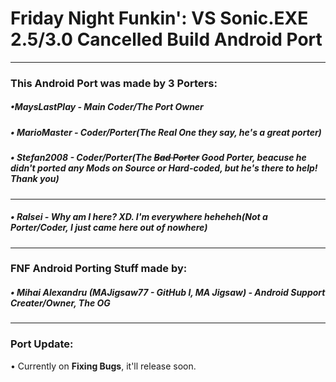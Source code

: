 # Friday Night Funkin': VS Sonic.EXE 2.5/3.0 Cancelled Build Android Port
--------------------
### **This Android Port** was made by **3 Porters**:
##### •**MaysLastPlay** - Main Coder/The Port Owner

##### • **MarioMaster** - Coder/Porter(The **Real One** they say, he's a great porter)

##### • **Stefan2008** - Coder/Porter(The ~~Bad Porter~~ Good Porter, beacuse he didn't ported any Mods on Source or Hard-coded, but he's there to help! Thank you)
--------------------
##### • **Ralsei** - Why am I here? XD. I'm everywhere heheheh(Not a Porter/Coder, I just came here out of nowhere)
--------------------
### FNF Android Porting Stuff made by:
##### • **Mihai Alexandru (MAJigsaw77 - GitHub l, MA Jigsaw)** - Android Support Creater/Owner, The OG
--------------------
### Port Update:
 • Currently on **Fixing Bugs**, it'll release soon.
 